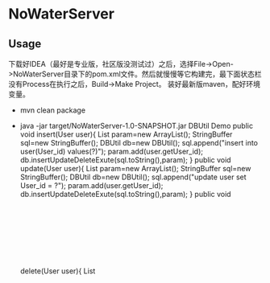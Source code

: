 # NoWaterServer
## Usage
下载好IDEA（最好是专业版，社区版没测试过）之后，选择File->Open->NoWaterServer目录下的pom.xml文件。然后就慢慢等它构建完，最下面状态栏没有Process在执行之后，Build->Make Project。
装好最新版maven，配好环境变量。
* mvn clean package
* java -jar target/NoWaterServer-1.0-SNAPSHOT.jar
DBUtil Demo
public void insert(User user){
	    	List<Object> param=new ArrayList<Object>();
	    	StringBuffer sql=new StringBuffer();
	    	DBUtil db=new DBUtil();
	    	sql.append("insert into user(User_id) values(?)");
	        param.add(user.getUser_id);
	    	db.insertUpdateDeleteExute(sql.toString(),param);
}
public void update(User user){
	    	List<Object> param=new ArrayList<Object>();
	    	StringBuffer sql=new StringBuffer();
	    	DBUtil db=new DBUtil();
	    	sql.append("update user set User_id = ?");
	        param.add(user.getUser_id);
	    	db.insertUpdateDeleteExute(sql.toString(),param);
}
public void delete(User user){
		    List<Object> param=new ArrayList<Object>();
	    	StringBuffer sql=new StringBuffer();
	    	DBUtil db=new DBUtil();
	    	sql.append("delete from user where User_id = ?");
	        param.add(user.getUser_id);
	    	db.insertUpdateDeleteExute(sql.toString(),param);
}
public List<User> query(User user,Page page) {
	        List<Object> param = new ArrayList<Object>();
	        StringBuffer sql = new StringBuffer();
	    	sql.append(
					"select Comment_id,Student_name,comment.Student_id,Message_content,Message_time from student JOIN comment  on student.Student_id=comment.Student_id and student.Class_id= ? ");

			param.add(comment.getClass_id());

/*			sql.append(" limit ");
			sql.append(page.getPage() * 10 - 10);
			sql.append(" , ");
			sql.append(10);
            分页暂时不做
*/
	        System.out.println(sql);
	        DBUntil db = new DBUntil();
	        try {
	            List<User> list = db.quseryInfo(sql.toString(), param, User.class);
	            return list;
	        }
	        catch (InstantiationException e) {
	            // TODO Auto-generated catch block
	            e.printStackTrace();
	        }
	        catch (IllegalAccessException e) {
	            // TODO Auto-generated catch block
	            e.printStackTrace();
	        }
	        catch (NoSuchFieldException e) {
	            // TODO Auto-generated catch block
	            e.printStackTrace();
	        }
	        catch (SecurityException e) {
	            // TODO Auto-generated catch block
	            e.printStackTrace();
	        }

	        return null;

	}